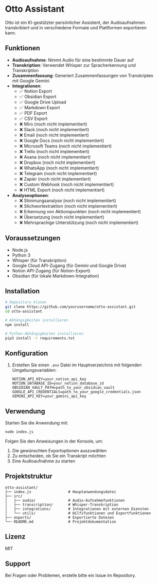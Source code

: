 # Otto Assistant

Otto ist ein KI-gestützter persönlicher Assistent, der Audioaufnahmen transkribiert und in verschiedene Formate und Plattformen exportieren kann.

## Funktionen

-   **Audioaufnahme**: Nimmt Audio für eine bestimmte Dauer auf
-   **Transkription**: Verwendet Whisper zur Spracherkennung und Transkription
-   **Zusammenfassung**: Generiert Zusammenfassungen von Transkripten mit Google Gemini
-   **Integrationen**:
    -   ✅ Notion Export
    -   ✅ Obsidian Export
    -   ✅ Google Drive Upload
    -   ✅ Markdown Export
    -   ✅ PDF Export
    -   ✅ CSV Export
    -   ❌ Miro (noch nicht implementiert)
    -   ❌ Slack (noch nicht implementiert)
    -   ❌ Email (noch nicht implementiert)
    -   ❌ Google Docs (noch nicht implementiert)
    -   ❌ Microsoft Teams (noch nicht implementiert)
    -   ❌ Trello (noch nicht implementiert)
    -   ❌ Asana (noch nicht implementiert)
    -   ❌ Dropbox (noch nicht implementiert)
    -   ❌ WhatsApp (noch nicht implementiert)
    -   ❌ Telegram (noch nicht implementiert)
    -   ❌ Zapier (noch nicht implementiert)
    -   ❌ Custom Webhook (noch nicht implementiert)
    -   ❌ HTML Export (noch nicht implementiert)
-   **Analyseoptionen**:
    -   ❌ Stimmungsanalyse (noch nicht implementiert)
    -   ❌ Stichwortextraktion (noch nicht implementiert)
    -   ❌ Erkennung von Aktionspunkten (noch nicht implementiert)
    -   ❌ Übersetzung (noch nicht implementiert)
    -   ❌ Mehrsprachige Unterstützung (noch nicht implementiert)

## Voraussetzungen

-   Node.js
-   Python 3
-   Whisper (für Transkription)
-   Google Cloud API-Zugang (für Gemini und Google Drive)
-   Notion API-Zugang (für Notion-Export)
-   Obsidian (für lokale Markdown-Integration)

## Installation

```bash
# Repository klonen
git clone https://github.com/yourusername/otto-assistant.git
cd otto-assistant

# Abhängigkeiten installieren
npm install

# Python-Abhängigkeiten installieren
pip3 install -r requirements.txt
```

## Konfiguration

1. Erstellen Sie einen `.env` Datei im Hauptverzeichnis mit folgenden Umgebungsvariablen:
    ```
    NOTION_API_KEY=your_notion_api_key
    NOTION_DATABASE_ID=your_notion_database_id
    OBSIDIAN_VAULT_PATH=path_to_your_obsidian_vault
    GOOGLE_API_CREDENTIALS=path_to_your_google_credentials.json
    GEMINI_API_KEY=your_gemini_api_key
    ```

## Verwendung

Starten Sie die Anwendung mit:

```bash
node index.js
```

Folgen Sie den Anweisungen in der Konsole, um:

1. Die gewünschten Exportoptionen auszuwählen
2. Zu entscheiden, ob Sie ein Transkript möchten
3. Eine Audioaufnahme zu starten

## Projektstruktur

```
otto-assistant/
├── index.js                 # Hauptanwendungsdatei
├── src/
│   ├── audio/               # Audio-Aufnahmefunktionen
│   ├── transcription/       # Whisper-Transkription
│   ├── integrations/        # Integrationen mit externen Diensten
│   └── utils/               # Hilfsfunktionen und Exportfunktionen
├── exports/                 # Exportierte Dateien
└── README.md                # Projektdokumentation
```

## Lizenz

MIT

## Support

Bei Fragen oder Problemen, erstelle bitte ein Issue im Repository.
